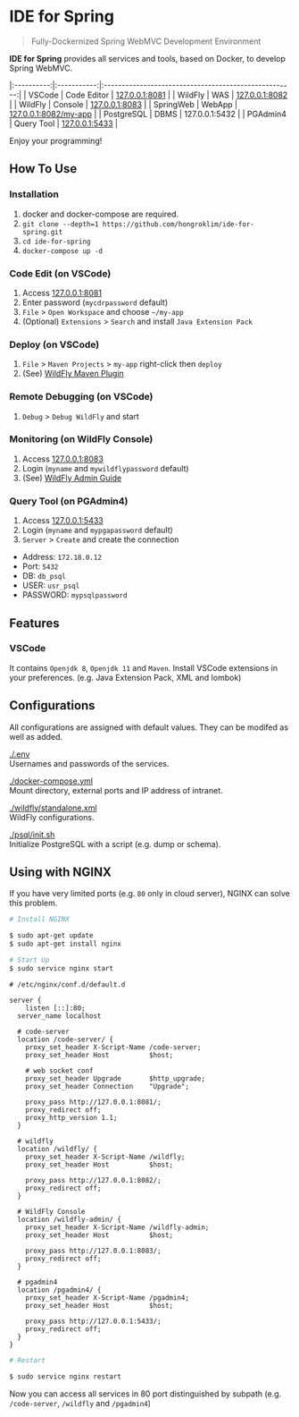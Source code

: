 # IDE for Spring

> Fully-Dockernized Spring WebMVC Development Environment  

**IDE for Spring** provides all services and tools, based on Docker, to
develop Spring WebMVC.

|:----------:|:-----------:|:-----------------------------------------------------:|
| VSCode     | Code Editor | [127.0.0.1:8081](http://127.0.0.1:8081)               |
| WildFly    | WAS         | [127.0.0.1:8082](http://127.0.0.1:8082)               |
| WildFly    | Console     | [127.0.0.1:8083](http://127.0.0.1:8083/console)       |
| SpringWeb  | WebApp      | [127.0.0.1:8082/my-app](http://127.0.0.1:8082/my-app) |
| PostgreSQL | DBMS        | 127.0.0.1:5432                                        |
| PGAdmin4   | Query Tool  | [127.0.0.1:5433](http://127.0.0.1:5433)               |

Enjoy your programming!

## How To Use

### Installation
1. docker and docker-compose are required.
1. `git clone --depth=1 https://github.com/hongroklim/ide-for-spring.git`
1. `cd ide-for-spring`
1. `docker-compose up -d`

### Code Edit (on VSCode)
1. Access [127.0.0.1:8081](http://127.0.0.1:8081)
1. Enter password (`mycdrpassword` default)
1. `File` > `Open Workspace` and choose `~/my-app`
1. (Optional) `Extensions` > `Search` and install `Java Extension Pack`

### Deploy (on VSCode)
1. `File` > `Maven Projects` > `my-app` right-click then `deploy`
1. (See) [WildFly Maven Plugin](https://docs.jboss.org/wildfly/plugins/maven/latest/)

### Remote Debugging (on VSCode)
1. `Debug` > `Debug WildFly` and start

### Monitoring (on WildFly Console)
1. Access [127.0.0.1:8083](http://127.0.0.1:8083/console)
1. Login (`myname` and `mywildflypassword` default)
1. (See) [WildFly Admin Guide](https://docs.wildfly.org/17/Admin_Guide.html#web-management-interface)

### Query Tool (on PGAdmin4)
1. Access [127.0.0.1:5433](http://127.0.0.1:5433)
1. Login (`myname` and `mypgapassword` default)
1. `Server` > `Create` and create the connection
  * Address: `172.18.0.12`
  * Port: `5432`
  * DB: `db_psql`
  * USER: `usr_psql`
  * PASSWORD: `mypsqlpassword`

## Features

### VSCode

It contains `Openjdk 8`, `Openjdk 11` and `Maven`. Install VSCode extensions
in your preferences. (e.g. Java Extension Pack, XML and lombok)

## Configurations

All configurations are assigned with default values. They can be modifed as
well as added.

[./.env](./.env)\
Usernames and passwords of the services.

[./docker-compose.yml](./docker-compose.yml)\
Mount directory, external ports and IP address of intranet.

[./wildfly/standalone.xml](./wildfly/standalone.xml)\
WildFly configurations.

[./psql/init.sh](./psql/init.sh)\
Initialize PostgreSQL with a script (e.g. dump or schema).

## Using with NGINX

If you have very limited ports (e.g. `80` only in cloud server), NGINX can
solve this problem.

```bash
# Install NGINX

$ sudo apt-get update
$ sudo apt-get install nginx

# Start Up
$ sudo service nginx start
```

```
# /etc/nginx/conf.d/default.d

server {
	listen [::]:80;
  server_name localhost

  # code-server
  location /code-server/ {
    proxy_set_header X-Script-Name /code-server;
    proxy_set_header Host          $host;

    # web socket conf
    proxy_set_header Upgrade       $http_upgrade;
    proxy_set_header Connection    "Upgrade";

    proxy_pass http://127.0.0.1:8081/;
    proxy_redirect off;
    proxy_http_version 1.1;
  }

  # wildfly
  location /wildfly/ {
    proxy_set_header X-Script-Name /wildfly;
    proxy_set_header Host          $host;

    proxy_pass http://127.0.0.1:8082/;
    proxy_redirect off;
  }

  # WildFly Console
  location /wildfly-admin/ {
    proxy_set_header X-Script-Name /wildfly-admin;
    proxy_set_header Host          $host;

    proxy_pass http://127.0.0.1:8083/;
    proxy_redirect off;
  }

  # pgadmin4
  location /pgadmin4/ {
    proxy_set_header X-Script-Name /pgadmin4;
    proxy_set_header Host          $host;

    proxy_pass http://127.0.0.1:5433/;
    proxy_redirect off;
  }
}
```

```bash
# Restart

$ sudo service nginx restart
```

Now you can access all services in 80 port distinguished by subpath
(e.g. `/code-server`, `/wildfly` and `/pgadmin4`)
